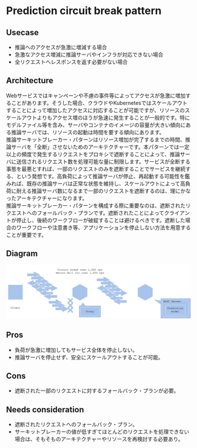 # Prediction circuit break pattern

## Usecase
- 推論へのアクセスが急激に増減する場合
- 急激なアクセス増減に推論サーバやインフラが対応できない場合
- 全リクエストへレスポンスを返す必要がない場合

## Architecture
Webサービスではキャンペーンや不慮の事件等によってアクセスが急激に増加することがあります。そうした場合、クラウドやKubernetesではスケールアウトすることによって増加したアクセスに対応することが可能ですが、リソースのスケールアウトよりもアクセス増のほうが急速に発生することが一般的です。特にモデルファイル等を含み、サーバやコンテナのイメージの容量が大きい傾向にある推論サーバでは、リソースの起動は時間を要する傾向にあります。<br>
推論サーキットブレーカー・パターンはリソース増加が完了するまでの時間、推論サーバを「全断」させないためのアーキテクチャーです。本パターンでは一定以上の頻度で発生するリクエストをプロキシで遮断することによって、推論サーバに送信されるリクエスト数を処理可能な量に制限します。サービスが全断する事態を最悪とすれば、一部のリクエストのみを遮断することでサービスを継続する、という発想です。高負荷によって推論サーバが停止、再起動する可能性を鑑みれば、既存の推論サーバは正常な状態を維持し、スケールアウトによって高負荷に耐える推論サーバ数になるまで一部のリクエストを遮断するのは、理にかなったアーキテクチャーになります。<br>
推論サーキットブレーカー・パターンを構成する際に重要なのは、遮断されたリクエストへのフォールバック・プランです。遮断されたことによってクライアントが停止し、後続のワークフローが破綻することは避けるべきです。遮断した場合のワークフローや注意書き等、アプリケーションを停止しない方法を用意することが重要です。

## Diagram
![diagram](diagram.png)

## Pros
- 負荷が急激に増加してもサービス全体を停止しない。
- 推論サーバを停止せず、安全にスケールアウトすることが可能。

## Cons
- 遮断された一部のリクエストに対するフォールバック・プランが必要。

## Needs consideration
- 遮断されたリクエストへのフォールバック・プラン。
- サーキットブレーカーの値が低すぎてほとんどのリクエストを処理できない場合は、そもそものアーキテクチャーやリソースを再検討する必要あり。
